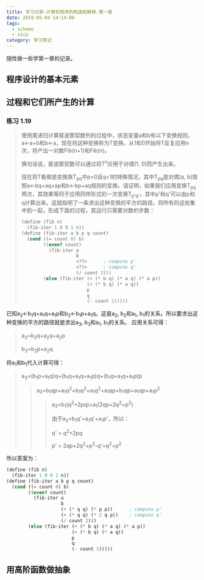 ```yaml
---
title: 学习记录-计算机程序的构造和解释-第一章
date: 2019-05-04 14:14:00
tags:
  - scheme
  - sicp
category: 学习笔记
---
```

随性做一些学第一章的记录。
<!-- more -->
## 程序设计的基本元素

## 过程和它们所产生的计算
### 练习 1.19
> 使用尾递归计算斐波那契数列的过程中，状态变量a和b有以下变换规则，a←a+b和b←a，现在将这种变换称为T变换。从1和0开始将T反复应用n次，将产出一对数Fib(n+1)和Fib(n)。
>
> 换句话说，斐波那契数可以通过将T<sup>n</sup>应用于对偶(1, 0)而产生出来。
>
> 现在将T看做是变换族T<sub>pq</sub>中p=0且q=1的特殊情况，其中T<sub>pq</sub>是对偶(a, b)按照a←bq+aq+ap和b←bp+aq规则的变换。请证明，如果我们应用变换T<sub>pq</sub>两次，其效果等同于应用同样形式的一次变换T<sub>p'q'</sub>，其中p'和q'可以由p和q计算出来。这就指明了一条求出这种变换的平方的路径。将所有的这些集中到一起，形成下面的过程，其运行只需要对数的步数：
> ```scheme
> (define (fib n)
>   (fib-iter 1 0 0 1 n))
> (define (fib-iter a b p q count)
>   (cond ((= count 0) b)
>         ((even? count)
>           (fib-iter a
>                     b
>                     <??>      ; compute p'
>                     <??>      ; compute q'
>                     (/ count 2)))
>         (else (fib-iter (+ (* b q) (* a q) (* a p))
>                         (+ (* b q) (* a q))
>                         p
>                         q
>                         (- count 1)))))
> ```

已知a<sub>2</sub>←b<sub>1</sub>q+a<sub>1</sub>q+a<sub>1</sub>p和b<sub>2</sub>←b<sub>1</sub>p+a<sub>1</sub>q，这是a<sub>2</sub>, b<sub>2</sub>和a<sub>1</sub>, b<sub>1</sub>的关系。所以要求出这种变换的平方的路径就是求出a<sub>3</sub>, b<sub>3</sub>和a<sub>1</sub>, b<sub>1</sub>的关系。
应用关系可得：
> a<sub>3</sub>=b<sub>2</sub>q+a<sub>2</sub>q+a<sub>2</sub>p
> 
> b<sub>3</sub>=b<sub>2</sub>p+a<sub>2</sub>q

将a<sub>1</sub>和b<sub>1</sub>代入计算可得：

> a<sub>3</sub>=(b<sub>1</sub>p+a<sub>1</sub>q)q+(b<sub>1</sub>q+a<sub>1</sub>q+a<sub>1</sub>p)q+(b<sub>1</sub>q+a<sub>1</sub>q+a<sub>1</sub>p)p
>> a<sub>3</sub>=b<sub>1</sub>qp+a<sub>1</sub>q<sup>2</sup>+b<sub>1</sub>q<sup>2</sup>+a<sub>1</sub>q<sup>2</sup>+a<sub>1</sub>qp+b<sub>1</sub>qp+a<sub>1</sub>qp+a<sub>1</sub>p<sup>2</sup>
>>> a<sub>3</sub>=b<sub>1</sub>(q<sup>2</sup>+2pq)+a<sub>1</sub>(2qp+2q<sup>2</sup>+p<sup>2</sup>)
>>>
>>> 由于a<sub>3</sub>=b<sub>1</sub>q'+a<sub>1</sub>q'+a<sub>1</sub>p'，所以：
>>> 
>>> q' = q<sup>2</sup>+2pq
>>>
>>> p' = 2qp+2q<sup>2</sup>+p<sup>2</sup>-q'=q<sup>2</sup>+p<sup>2</sup>

所以答案为：
 ```scheme
 (define (fib n)
   (fib-iter 1 0 0 1 n))
 (define (fib-iter a b p q count)
   (cond ((= count 0) b)
         ((even? count)
           (fib-iter a
                     b
                     (+ (* q q) (* p p))      ; compute p'
                     (+ (* q q) (* 2 q p))    ; compute q'
                     (/ count 2)))
         (else (fib-iter (+ (* b q) (* a q) (* a p))
                         (+ (* b q) (* a q))
                         p
                         q
                         (- count 1)))))
 ```
 ## 用高阶函数做抽象